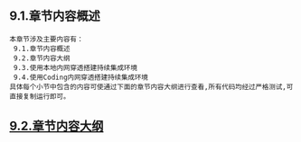 
## 9.1.章节内容概述
    本章节涉及主要内容有：
     9.1.章节内容概述
     9.2.章节内容大纲
     9.3.使用本地内网穿透搭建持续集成环境
     9.4.使用Coding内网穿透搭建持续集成环境
	具体每个小节中包含的内容可使通过下面的章节内容大纲进行查看,所有代码均经过严格测试,可直接复制运行即可。

## <a href="/enhance/markmap/environment/centos/centos7/chapter/centos7-outline5-chapter9.html" target="_blank">9.2.章节内容大纲</a>

<Markmap localtion="/enhance/markmap/environment/centos/centos7/chapter/centos7-outline5-chapter9.html" height="500rem"/>


